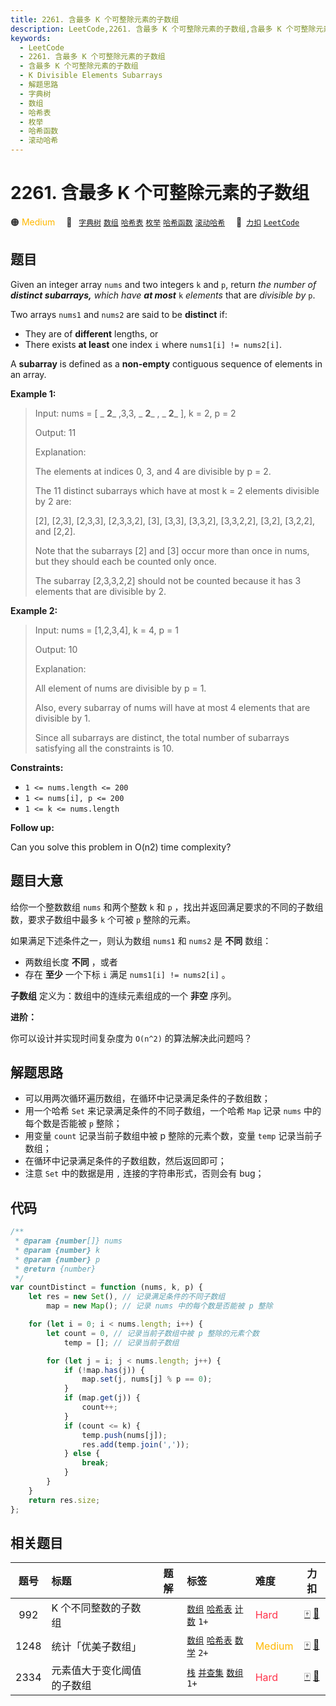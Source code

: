 ```yaml
---
title: 2261. 含最多 K 个可整除元素的子数组
description: LeetCode,2261. 含最多 K 个可整除元素的子数组,含最多 K 个可整除元素的子数组,K Divisible Elements Subarrays,解题思路,字典树,数组,哈希表,枚举,哈希函数,滚动哈希
keywords:
  - LeetCode
  - 2261. 含最多 K 个可整除元素的子数组
  - 含最多 K 个可整除元素的子数组
  - K Divisible Elements Subarrays
  - 解题思路
  - 字典树
  - 数组
  - 哈希表
  - 枚举
  - 哈希函数
  - 滚动哈希
---
```


# 2261. 含最多 K 个可整除元素的子数组

🟠 <font color=#ffb800>Medium</font>&emsp; 🔖&ensp; [`字典树`](/tag/trie.md) [`数组`](/tag/array.md) [`哈希表`](/tag/hash-table.md) [`枚举`](/tag/enumeration.md) [`哈希函数`](/tag/hash-function.md) [`滚动哈希`](/tag/rolling-hash.md)&emsp; 🔗&ensp;[`力扣`](https://leetcode.cn/problems/k-divisible-elements-subarrays) [`LeetCode`](https://leetcode.com/problems/k-divisible-elements-subarrays)

## 题目

Given an integer array `nums` and two integers `k` and `p`, return _the number
of **distinct subarrays,** which have **at most**_ `k` _elements_ that are
_divisible by_ `p`.

Two arrays `nums1` and `nums2` are said to be **distinct** if:

- They are of **different** lengths, or
- There exists **at least** one index `i` where `nums1[i] != nums2[i]`.

A **subarray** is defined as a **non-empty** contiguous sequence of elements
in an array.

**Example 1:**

> Input: nums = [ _ **2**_ ,3,3, _ **2**_ , _ **2**_ ], k = 2, p = 2
>
> Output: 11
>
> Explanation:
>
> The elements at indices 0, 3, and 4 are divisible by p = 2.
>
> The 11 distinct subarrays which have at most k = 2 elements divisible by 2 are:
>
> [2], [2,3], [2,3,3], [2,3,3,2], [3], [3,3], [3,3,2], [3,3,2,2], [3,2], [3,2,2], and [2,2].
>
> Note that the subarrays [2] and [3] occur more than once in nums, but they should each be counted only once.
>
> The subarray [2,3,3,2,2] should not be counted because it has 3 elements that are divisible by 2.

**Example 2:**

> Input: nums = [1,2,3,4], k = 4, p = 1
>
> Output: 10
>
> Explanation:
>
> All element of nums are divisible by p = 1.
>
> Also, every subarray of nums will have at most 4 elements that are divisible by 1.
>
> Since all subarrays are distinct, the total number of subarrays satisfying all the constraints is 10.

**Constraints:**

- `1 <= nums.length <= 200`
- `1 <= nums[i], p <= 200`
- `1 <= k <= nums.length`

**Follow up:**

Can you solve this problem in O(n2) time complexity?

## 题目大意

给你一个整数数组 `nums` 和两个整数 `k` 和 `p` ，找出并返回满足要求的不同的子数组数，要求子数组中最多 `k` 个可被 `p` 整除的元素。

如果满足下述条件之一，则认为数组 `nums1` 和 `nums2` 是 **不同** 数组：

- 两数组长度 **不同** ，或者
- 存在 **至少** 一个下标 `i` 满足 `nums1[i] != nums2[i]` 。

**子数组** 定义为：数组中的连续元素组成的一个 **非空** 序列。

**进阶：**

你可以设计并实现时间复杂度为 `O(n^2)` 的算法解决此问题吗？

## 解题思路

- 可以用两次循环遍历数组，在循环中记录满足条件的子数组数；
- 用一个哈希 `Set` 来记录满足条件的不同子数组，一个哈希 `Map` 记录 `nums` 中的每个数是否能被 `p` 整除；
- 用变量 `count` 记录当前子数组中被 p 整除的元素个数，变量 `temp` 记录当前子数组；
- 在循环中记录满足条件的子数组数，然后返回即可；
- 注意 `Set` 中的数据是用 `,` 连接的字符串形式，否则会有 bug；

## 代码

```javascript
/**
 * @param {number[]} nums
 * @param {number} k
 * @param {number} p
 * @return {number}
 */
var countDistinct = function (nums, k, p) {
	let res = new Set(), // 记录满足条件的不同子数组
		map = new Map(); // 记录 nums 中的每个数是否能被 p 整除

	for (let i = 0; i < nums.length; i++) {
		let count = 0, // 记录当前子数组中被 p 整除的元素个数
			temp = []; // 记录当前子数组

		for (let j = i; j < nums.length; j++) {
			if (!map.has(j)) {
				map.set(j, nums[j] % p == 0);
			}
			if (map.get(j)) {
				count++;
			}
			if (count <= k) {
				temp.push(nums[j]);
				res.add(temp.join(','));
			} else {
				break;
			}
		}
	}
	return res.size;
};
```

## 相关题目

<!-- prettier-ignore -->
| 题号 | 标题 | 题解 | 标签 | 难度 | 力扣 |
| :------: | :------ | :------: | :------ | :------ | :------: |
| 992 | K 个不同整数的子数组 |  |  [`数组`](/tag/array.md) [`哈希表`](/tag/hash-table.md) [`计数`](/tag/counting.md) `1+` | <font color=#ff334b>Hard</font> | [🀄️](https://leetcode.cn/problems/subarrays-with-k-different-integers) [🔗](https://leetcode.com/problems/subarrays-with-k-different-integers) |
| 1248 | 统计「优美子数组」 |  |  [`数组`](/tag/array.md) [`哈希表`](/tag/hash-table.md) [`数学`](/tag/math.md) `2+` | <font color=#ffb800>Medium</font> | [🀄️](https://leetcode.cn/problems/count-number-of-nice-subarrays) [🔗](https://leetcode.com/problems/count-number-of-nice-subarrays) |
| 2334 | 元素值大于变化阈值的子数组 |  |  [`栈`](/tag/stack.md) [`并查集`](/tag/union-find.md) [`数组`](/tag/array.md) `1+` | <font color=#ff334b>Hard</font> | [🀄️](https://leetcode.cn/problems/subarray-with-elements-greater-than-varying-threshold) [🔗](https://leetcode.com/problems/subarray-with-elements-greater-than-varying-threshold) |